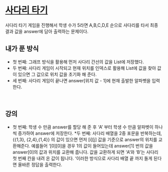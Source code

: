# [사다리 타기](https://github.com/malvr00/Java-algorithm/blob/master/lecture2/stap1/stap1-1/src/Main.java)

사다리 타기 게임을 진행해서 학생 수가 5라면 A,B,C,D,E 순으로 사다리를 타서 최종 결과 값을 answer에 담아 출력하는 문제이다. <br/>

## 내가 푼 방식
* 첫 번째: 그래프 방식을 활용해 먼저 사다리 간선의 값을 List에 저장했다.
* 두 번째: 사다리 게임이 시작되고 현재 위치를 인덱스로 활용해 List에 값을 찾아 값이 있으면 그 값으로 위치 값을 초기화 해 준다.
* 세 번째: 사다리 게임이 끝나면 answer[위치 값 - 1]에 현재 출발한 알파벳을 입력한다.
<br/>

## 강의
* 첫 번째: 학생 수 만큼 answer를 할당 해 준 후 ‘A’ 부터 학생 수 만큼 알파벳이 하나씩 증가하여 answer에 저장한다.
*두 번째: 사다리 배열을 2중 포문을 반복하는데, {{1,3}, {2,4},{1,4}} 의 값이 있으면 먼저 [i][j] 값을 기준으로 answer의 위치를 교환해준다. 예를들어 ‘[0][0]을 경우 1의 값이 들어있는데 answer[1] 번의 값을 answer[0]의 값과 위치를 교환해 줍니다. 값을 교환하게 되면 ‘A’와 ‘B’는 사다리 첫 번째 칸을 내려 온 값이 됩니다. ‘이러한 방식으로 사다리 배열 끝 까지 돌게 된다면 올바른 정답을 출력한다.